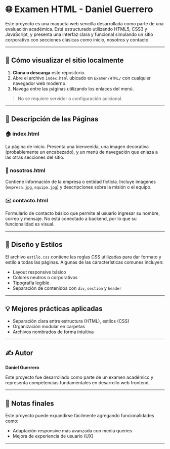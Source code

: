 # 🌐 Examen HTML - Daniel Guerrero

Este proyecto es una maqueta web sencilla desarrollada como parte de una evaluación académica. Está estructurado utilizando HTML5, CSS3 y JavaScript, y presenta una interfaz clara y funcional simulando un sitio corporativo con secciones clásicas como inicio, nosotros y contacto.


---

## 🚀 Cómo visualizar el sitio localmente

1. **Clona o descarga** este repositorio.
2. Abre el archivo `index.html` ubicado en `Examen/HTML/` con cualquier navegador web moderno.
3. Navega entre las páginas utilizando los enlaces del menú.

> No se requiere servidor o configuración adicional.

---

## 🧠 Descripción de las Páginas

### 🏠 index.html
La página de inicio. Presenta una bienvenida, una imagen decorativa (probablemente un encabezado), y un menú de navegación que enlaza a las otras secciones del sitio.

### 👥 nosotros.html
Contiene información de la empresa o entidad ficticia. Incluye imágenes (`empresa.jpg`, `equipo.jpg`) y descripciones sobre la misión o el equipo.

### ✉️ contacto.html
Formulario de contacto básico que permite al usuario ingresar su nombre, correo y mensaje. No está conectado a backend, por lo que su funcionalidad es visual.

---

## 🎨 Diseño y Estilos

El archivo `estilo.css` contiene las reglas CSS utilizadas para dar formato y estilo a todas las páginas. Algunas de las características comunes incluyen:

- Layout responsive básico
- Colores neutros o corporativos
- Tipografía legible
- Separación de contenidos con `div`, `section` y `header`

---


## 💡 Mejores prácticas aplicadas

- Separación clara entre estructura (HTML), estilos (CSS)
- Organización modular en carpetas
- Archivos nombrados de forma intuitiva

---

## ✍️ Autor

**Daniel Guerrero**

Este proyecto fue desarrollado como parte de un examen académico y representa competencias fundamentales en desarrollo web frontend.

---

## 📌 Notas finales

Este proyecto puede expandirse fácilmente agregando funcionalidades como:

- Adaptación responsive más avanzada con media queries
- Mejora de experiencia de usuario (UX)

---

